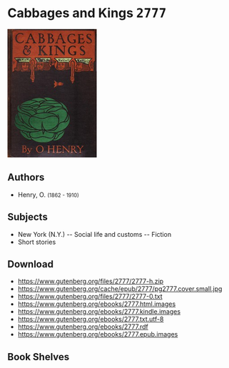 # Cabbages and Kings <kbd>2777</kbd>

![](./cover.medium.jpg "")

## Authors


 - Henry, O. <small>(1862 - 1910)</small>

## Subjects


 - New York (N.Y.) -- Social life and customs -- Fiction
 - Short stories

## Download


 - https://www.gutenberg.org/files/2777/2777-h.zip
 - https://www.gutenberg.org/cache/epub/2777/pg2777.cover.small.jpg
 - https://www.gutenberg.org/files/2777/2777-0.txt
 - https://www.gutenberg.org/ebooks/2777.html.images
 - https://www.gutenberg.org/ebooks/2777.kindle.images
 - https://www.gutenberg.org/ebooks/2777.txt.utf-8
 - https://www.gutenberg.org/ebooks/2777.rdf
 - https://www.gutenberg.org/ebooks/2777.epub.images

## Book Shelves


